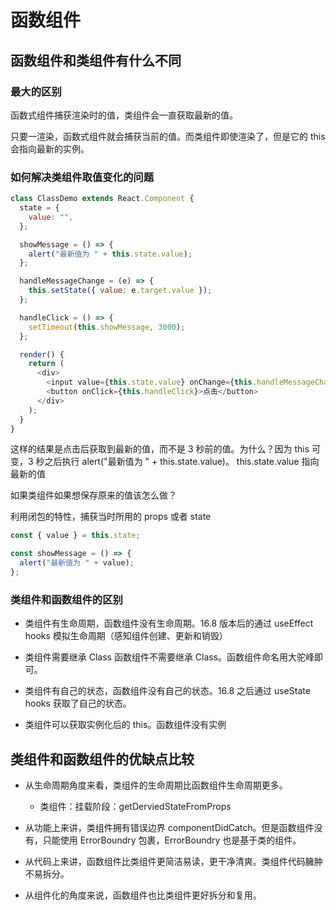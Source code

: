 # 函数组件

## 函数组件和类组件有什么不同

### 最大的区别

函数式组件捕获渲染时的值，类组件会一直获取最新的值。

只要一渲染，函数式组件就会捕获当前的值。而类组件即使渲染了，但是它的 this 会指向最新的实例。

### 如何解决类组件取值变化的问题

```js
class ClassDemo extends React.Component {
  state = {
    value: "",
  };

  showMessage = () => {
    alert("最新值为 " + this.state.value);
  };

  handleMessageChange = (e) => {
    this.setState({ value: e.target.value });
  };

  handleClick = () => {
    setTimeout(this.showMessage, 3000);
  };

  render() {
    return (
      <div>
        <input value={this.state.value} onChange={this.handleMessageChange} />
        <button onClick={this.handleClick}>点击</button>
      </div>
    );
  }
}
```

这样的结果是点击后获取到最新的值，而不是 3 秒前的值。为什么？因为 this 可变，3 秒之后执行 alert("最新值为 " + this.state.value)。 this.state.value 指向最新的值

如果类组件如果想保存原来的值该怎么做？

利用闭包的特性，捕获当时所用的 props 或者 state

```js
const { value } = this.state;

const showMessage = () => {
  alert("最新值为 " + value);
};
```

### 类组件和函数组件的区别

- 类组件有生命周期，函数组件没有生命周期。16.8 版本后的通过 useEffect hooks 模拟生命周期（感知组件创建、更新和销毁）

- 类组件需要继承 Class 函数组件不需要继承 Class。函数组件命名用大驼峰即可。

- 类组件有自己的状态，函数组件没有自己的状态。16.8 之后通过 useState hooks 获取了自己的状态。

- 类组件可以获取实例化后的 this。函数组件没有实例

## 类组件和函数组件的优缺点比较

- 从生命周期角度来看，类组件的生命周期比函数组件生命周期更多。

  - 类组件：挂载阶段：getDerviedStateFromProps

- 从功能上来讲，类组件拥有错误边界 componentDidCatch。但是函数组件没有，只能使用 ErrorBoundry 包裹，ErrorBoundry 也是基于类的组件。

- 从代码上来讲，函数组件比类组件更简洁易读，更干净清爽。类组件代码臃肿不易拆分。

- 从组件化的角度来说，函数组件也比类组件更好拆分和复用。
